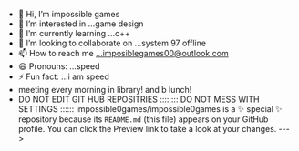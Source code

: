 - 👋 Hi, I’m impossible games
- 👀 I’m interested in ...game design
- 🌱 I’m currently learning ...c++
- 💞️ I’m looking to collaborate on ...system 97 offline
- 📫 How to reach me ...imposiblegames00@outlook.com
- 😄 Pronouns: ...speed
- ⚡ Fun fact: ...i am speed 
- meeting every morning in library! and b lunch!
- DO NOT EDIT GIT HUB REPOSITRIES :::::::: DO NOT MESS WITH SETTINGS ::::::
impossible0games/impossible0games is a ✨ special ✨ repository because its `README.md` (this file) appears on your GitHub profile.
You can click the Preview link to take a look at your changes.
--->
